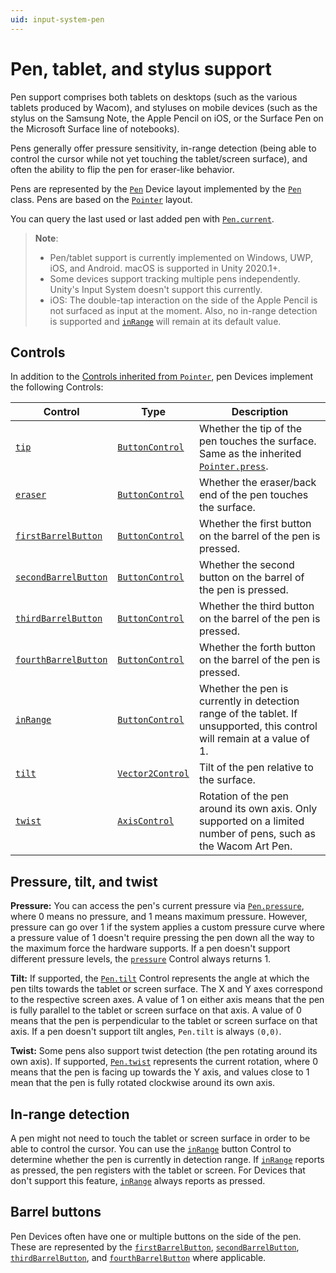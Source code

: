 ```yaml
---
uid: input-system-pen
---
```

# Pen, tablet, and stylus support

Pen support comprises both tablets on desktops (such as the various tablets produced by Wacom), and styluses on mobile devices (such as the stylus on the Samsung Note, the Apple Pencil on iOS, or the Surface Pen on the Microsoft Surface line of notebooks).

Pens generally offer pressure sensitivity, in-range detection (being able to control the cursor while not yet touching the tablet/screen surface), and often the ability to flip the pen for eraser-like behavior.

Pens are represented by the [`Pen`](../api/UnityEngine.InputSystem.Pen.html) Device layout implemented by the [`Pen`](../api/UnityEngine.InputSystem.Pen.html) class. Pens are based on the [`Pointer`](Pointers.md) layout.

You can query the last used or last added pen with [`Pen.current`](../api/UnityEngine.InputSystem.Pen.html#UnityEngine_InputSystem_Pen_current).

>__Note__:
>* Pen/tablet support is currently implemented on Windows, UWP, iOS, and Android. macOS is supported in Unity 2020.1+.
>* Some devices support tracking multiple pens independently. Unity's Input System doesn't support this currently.
>* iOS: The double-tap interaction on the side of the Apple Pencil is not surfaced as input at the moment. Also, no in-range detection is supported and [`inRange`](../api/UnityEngine.InputSystem.Pen.html#UnityEngine_InputSystem_Pen_inRange) will remain at its default value.

## Controls

In addition to the [Controls inherited from `Pointer`](Pointers.md#controls), pen Devices implement the following Controls:

|Control|Type|Description|
|-------|----|-----------|
|[`tip`](../api/UnityEngine.InputSystem.Pen.html#UnityEngine_InputSystem_Pen_tip)|[`ButtonControl`](../api/UnityEngine.InputSystem.Controls.ButtonControl.html)|Whether the tip of the pen touches the surface. Same as the inherited [`Pointer.press`](../api/UnityEngine.InputSystem.Pointer.html#UnityEngine_InputSystem_Pointer_press).|
|[`eraser`](../api/UnityEngine.InputSystem.Pen.html#UnityEngine_InputSystem_Pen_eraser)|[`ButtonControl`](../api/UnityEngine.InputSystem.Controls.ButtonControl.html)|Whether the eraser/back end of the pen touches the surface.|
|[`firstBarrelButton`](../api/UnityEngine.InputSystem.Pen.html#UnityEngine_InputSystem_Pen_firstBarrelButton)|[`ButtonControl`](../api/UnityEngine.InputSystem.Controls.ButtonControl.html)|Whether the first button on the barrel of the pen is pressed.|
|[`secondBarrelButton`](../api/UnityEngine.InputSystem.Pen.html#UnityEngine_InputSystem_Pen_secondBarrelButton)|[`ButtonControl`](../api/UnityEngine.InputSystem.Controls.ButtonControl.html)|Whether the second button on the barrel of the pen is pressed.|
|[`thirdBarrelButton`](../api/UnityEngine.InputSystem.Pen.html#UnityEngine_InputSystem_Pen_thirdBarrelButton)|[`ButtonControl`](../api/UnityEngine.InputSystem.Controls.ButtonControl.html)|Whether the third button on the barrel of the pen is pressed.|
|[`fourthBarrelButton`](../api/UnityEngine.InputSystem.Pen.html#UnityEngine_InputSystem_Pen_fourthBarrelButton)|[`ButtonControl`](../api/UnityEngine.InputSystem.Controls.ButtonControl.html)|Whether the forth button on the barrel of the pen is pressed.|
|[`inRange`](../api/UnityEngine.InputSystem.Pen.html#UnityEngine_InputSystem_Pen_inRange)|[`ButtonControl`](../api/UnityEngine.InputSystem.Controls.ButtonControl.html)|Whether the pen is currently in detection range of the tablet. If unsupported, this control will remain at a value of 1.|
|[`tilt`](../api/UnityEngine.InputSystem.Pen.html#UnityEngine_InputSystem_Pen_tilt)|[`Vector2Control`](../api/UnityEngine.InputSystem.Controls.Vector2Control.html)|Tilt of the pen relative to the surface.|
|[`twist`](../api/UnityEngine.InputSystem.Pen.html#UnityEngine_InputSystem_Pen_twist)|[`AxisControl`](../api/UnityEngine.InputSystem.Controls.AxisControl.html)|Rotation of the pen around its own axis. Only supported on a limited number of pens, such as the Wacom Art Pen.|

## Pressure, tilt, and twist

**Pressure:** You can access the pen's current pressure via  [`Pen.pressure`](../api/UnityEngine.InputSystem.Pointer.html#UnityEngine_InputSystem_Pointer_pressure), where 0 means no pressure, and 1 means maximum pressure. However, pressure can go over 1 if the system applies a custom pressure curve where a pressure value of 1 doesn't require pressing the pen down all the way to the maximum force the hardware supports. If a pen doesn't support  different pressure levels, the  [`pressure`](../api/UnityEngine.InputSystem.Pointer.html#UnityEngine_InputSystem_Pointer_pressure) Control always returns 1.

**Tilt:** If supported, the [`Pen.tilt`](../api/UnityEngine.InputSystem.Pen.html#UnityEngine_InputSystem_Pen_tilt) Control represents the angle at which the pen tilts towards the tablet or screen surface. The X and Y axes correspond to the respective screen axes. A value of 1 on either axis means that the pen is fully parallel to the tablet or screen surface on that axis. A value of 0 means that the pen is perpendicular to the tablet or screen surface on that axis. If a pen doesn't support tilt angles, `Pen.tilt` is always `(0,0)`.

**Twist:** Some pens also support twist detection (the pen rotating around its own axis). If supported, [`Pen.twist`](../api/UnityEngine.InputSystem.Pen.html#UnityEngine_InputSystem_Pen_twist) represents the current rotation, where 0 means that the pen is facing up towards the Y axis, and values close to 1 mean that the pen is fully rotated clockwise around its own axis.

## In-range detection

A pen might not need to touch the tablet or screen surface in order to be able to control the cursor. You can use the [`inRange`](../api/UnityEngine.InputSystem.Pen.html#UnityEngine_InputSystem_Pen_inRange) button Control to determine whether the pen is currently in detection range. If [`inRange`](../api/UnityEngine.InputSystem.Pen.html#UnityEngine_InputSystem_Pen_inRange) reports as pressed, the pen registers with the tablet or screen. For Devices that don't support this feature, [`inRange`](../api/UnityEngine.InputSystem.Pen.html#UnityEngine_InputSystem_Pen_inRange) always reports as pressed.

## Barrel buttons

Pen Devices often have one or multiple buttons on the side of the pen. These are represented by the [`firstBarrelButton`](../api/UnityEngine.InputSystem.Pen.html#UnityEngine_InputSystem_Pen_firstBarrelButton), [`secondBarrelButton`](../api/UnityEngine.InputSystem.Pen.html#UnityEngine_InputSystem_Pen_secondBarrelButton), [`thirdBarrelButton`](../api/UnityEngine.InputSystem.Pen.html#UnityEngine_InputSystem_Pen_thirdBarrelButton), and [`fourthBarrelButton`](../api/UnityEngine.InputSystem.Pen.html#UnityEngine_InputSystem_Pen_fourthBarrelButton) where applicable.
